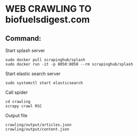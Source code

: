 # WEB CRAWLING TO  biofuelsdigest.com


## Command:
Start splash server
```
sudo docker pull scrapinghub/splash
sudo docker run -it -p 8050:8050 --rm scrapinghub/splash
```

Start elastic search server 
```
sudo systemctl start elasticsearch
```

Call spider
```
cd crawling
scrapy crawl RSC
```

Output file
```
crawling/output/articles.json
crawling/output/content.json
```